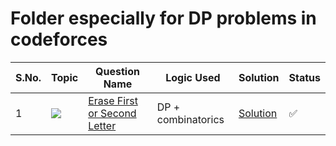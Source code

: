 # Folder especially for DP problems in codeforces


S.No. | Topic | Question Name | Logic Used | Solution | Status |
------|---------------|------------|-------|------|------|
1 | ![](https://img.shields.io/badge/DP-f0772b?style=for-the-badge&logo=array&logoColor=black) | [Erase First or Second Letter](https://codeforces.com/problemset/problem/1917/B) | DP  + combinatorics| [Solution](https://github.com/himanshugupta09/Competitive_Programming/blob/main/Codeforces-DP/B.Erase-first-or-second-Letter.py) | ✅ |
